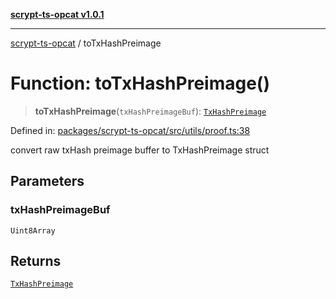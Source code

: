[**scrypt-ts-opcat v1.0.1**](../README.md)

***

[scrypt-ts-opcat](../README.md) / toTxHashPreimage

# Function: toTxHashPreimage()

> **toTxHashPreimage**(`txHashPreimageBuf`): [`TxHashPreimage`](../type-aliases/TxHashPreimage.md)

Defined in: [packages/scrypt-ts-opcat/src/utils/proof.ts:38](https://github.com/OPCAT-Labs/ts-tools/blob/2cea47af983eceafde930347ac310f78dee140a3/packages/scrypt-ts-opcat/src/utils/proof.ts#L38)

convert raw txHash preimage buffer to TxHashPreimage struct

## Parameters

### txHashPreimageBuf

`Uint8Array`

## Returns

[`TxHashPreimage`](../type-aliases/TxHashPreimage.md)
